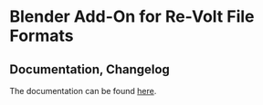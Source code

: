 # Blender Add-On for Re-Volt File Formats

## Documentation, Changelog

The documentation can be found [here](https://re-volt.github.io/re-volt-addon).
